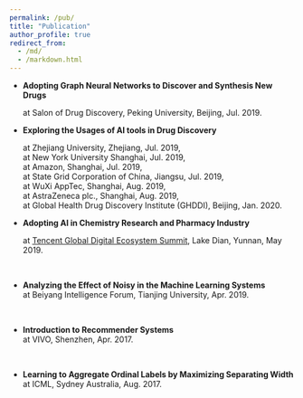 ```yaml
---
permalink: /pub/
title: "Publication"
author_profile: true
redirect_from: 
  - /md/
  - /markdown.html
---
```

* <b>Adopting Graph Neural Networks to Discover and Synthesis New Drugs</b></li>
at Salon of Drug Discovery, Peking University, Beijing, Jul. 2019.

* <b>Exploring the Usages of AI tools in Drug Discovery</b></li>
at Zhejiang University, Zhejiang, Jul. 2019,
<br> at New York University Shanghai, Jul. 2019,
<br> at Amazon, Shanghai, Jul. 2019,
<br> at State Grid Corporation of China, Jiangsu, Jul. 2019,
<br> at WuXi AppTec, Shanghai, Aug. 2019,
<br> at AstraZeneca plc., Shanghai, Aug. 2019,
<br> at Global Health Drug Discovery Institute (GHDDI), Beijing, Jan. 2020.

* <b>Adopting AI in Chemistry Research and Pharmacy Industry</b></li>
at <a href="https://des.qq.com/kunming-2019/pc/agenda.html">Tencent Global Digital Ecosystem Summit</a>, Lake Dian, Yunnan, May 2019. 
<br>

* <b>Analyzing the Effect of Noisy in the Machine Learning Systems</b> </li>
at Beiyang Intelligence Forum, Tianjing University, Apr. 2019.
<br>

* <b>Introduction to Recommender Systems</b> </li>
at VIVO, Shenzhen, Apr. 2017.
<br>

* <b>Learning to Aggregate Ordinal Labels by Maximizing Separating Width </b></li>
at ICML, Sydney Australia, Aug. 2017.
